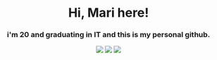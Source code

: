<h1 align="center">Hi, Mari here!</h1>
<h3 align="center">i'm 20 and graduating in IT and this is my personal github.</h3>
<p align="center">
<img src="https://img.shields.io/badge/Telegram-2CA5E0?style=for-the-badge&logo=telegram&logoColor=white" />
<img src="https://img.shields.io/badge/Instagram-E4405F?style=for-the-badge&logo=instagram&logoColor=white" />
<img src="https://img.shields.io/badge/LinkedIn-0077B5?style=for-the-badge&logo=linkedin&logoColor=white" />

</p>
